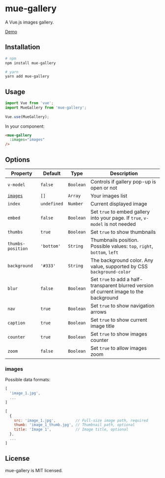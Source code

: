 # mue-gallery

A Vue.js images gallery.

[Demo](https://murrito.github.io/mue-gallery/)

## Installation

```bash
# npm
npm install mue-gallery
```
```bash
# yarn
yarn add mue-gallery
```

## Usage

```js
import Vue from 'vue';
import MueGallery from 'mue-gallery';
 
Vue.use(MueGallery);
```

In your component:

```html
<mue-gallery
  :images="images"
/>
```

## Options

| Property | Default | Type | Description |
| --- | --- | --- | --- |
| `v-model` | `false` | `Boolean` | Controls if gallery pop-up is open or not |
| [`images`](#images) | `[]` | `Array` | Your images list |
| `index` | `undefined` | `Number` | Current displayed image |
| `embed` | `false` | `Boolean` | Set `true` to embed gallery into your page. If `true`, `v-model` is not needed |
| `thumbs` | `true` | `Boolean` | Set `true` to show thumbnails |
| `thumbs-position` | `'bottom'` | `String` | Thumbnails position. Possible values: `top`, `right`, `bottom`, `left` |
| `background` | `'#333'` | `String` | The background color. Any value, supported by CSS `background-color` |
| `blur` | `false` | `Boolean` | Set `true` to add a half-transparent blurred version of current image to the background |
| `nav` | `true` | `Boolean` | Set `true` to show navigation arrows |
| `caption` | `true` | `Boolean` | Set `true` to show current image title |
| `counter` | `true` | `Boolean` | Set `true` to show images counter |
| `zoom` | `false` | `Boolean` | Set `true` to allow images zoom |

### <a name="images"></a>images

Possible data formats:
```js
[
  'image_1.jpg',
  ...
]
```
```js
[
  {
    src: 'image_1.jpg',         // Full-size image path, required
    thumb: 'image_1_thumb.jpg', // Thumbnail path, optional
    title: 'Image 1',           // Image title, optional
  },
  ...
]
```

## License
mue-gallery is MIT licensed.
